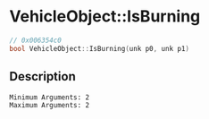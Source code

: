 # VehicleObject::IsBurning
```c
// 0x006354c0
bool VehicleObject::IsBurning(unk p0, unk p1)
```
## Description
```
Minimum Arguments: 2
Maximum Arguments: 2
```
